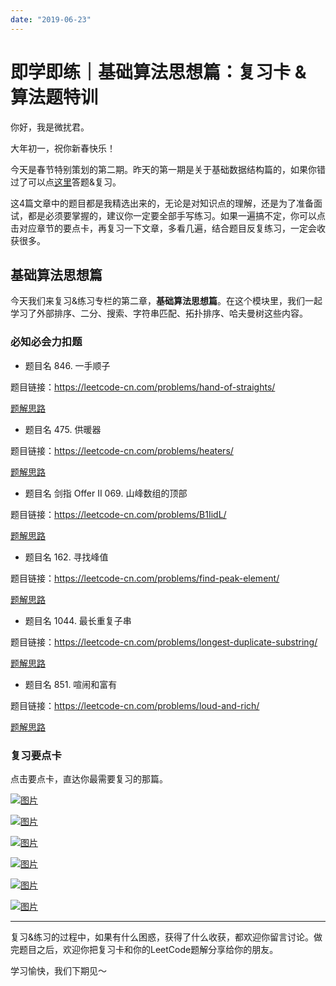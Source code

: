 ```yaml
---
date: "2019-06-23"
---  
```

      
# 即学即练｜基础算法思想篇：复习卡 & 算法题特训
你好，我是微扰君。

大年初一，祝你新春快乐！

今天是春节特别策划的第二期。昨天的第一期是关于基础数据结构篇的，如果你错过了可以点[这里](https://time.geekbang.org/column/article/483263)答题\&复习。

这4篇文章中的题目都是我精选出来的，无论是对知识点的理解，还是为了准备面试，都是必须要掌握的，建议你一定要全部手写练习。如果一遍搞不定，你可以点击对应章节的要点卡，再复习一下文章，多看几遍，结合题目反复练习，一定会收获很多。

## 基础算法思想篇

今天我们来复习\&练习专栏的第二章，**基础算法思想篇**。在这个模块里，我们一起学习了外部排序、二分、搜索、字符串匹配、拓扑排序、哈夫曼树这些内容。

### 必知必会力扣题

* 题目名 846. 一手顺子

题目链接：<https://leetcode-cn.com/problems/hand-of-straights/>

[题解思路](https://leetcode-cn.com/problems/hand-of-straights/solution/wei-rao-li-lun-mo-ni-dui-ha-xi-ji-shu-by-5qhn/)

* 题目名 475. 供暖器

题目链接：<https://leetcode-cn.com/problems/heaters/>

[题解思路](https://leetcode-cn.com/problems/heaters/solution/wei-rao-li-lun-pai-xu-shuang-zhi-zhen-ta-lhp6/)

* 题目名 剑指 Offer II 069. 山峰数组的顶部

题目链接：<https://leetcode-cn.com/problems/B1IidL/>

[题解思路](https://leetcode-cn.com/problems/B1IidL/solution/wei-rao-li-lun-kan-dao-logn-jiu-shi-er-f-csom/)

* 题目名 162. 寻找峰值

题目链接：<https://leetcode-cn.com/problems/find-peak-element/>

<!-- [[[read_end]]] -->

[题解思路](https://leetcode-cn.com/problems/find-peak-element/solution/wei-rao-li-lun-er-fen-sou-suo-yue-guo-sh-7sk6/)

* 题目名 1044. 最长重复子串

题目链接：<https://leetcode-cn.com/problems/longest-duplicate-substring/>

[题解思路](https://leetcode-cn.com/problems/longest-duplicate-substring/solution/wei-rao-li-lun-rabin-karp-er-fen-sou-suo-3c22/)

* 题目名 851. 喧闹和富有

题目链接：<https://leetcode-cn.com/problems/loud-and-rich/>

[题解思路](https://leetcode-cn.com/problems/loud-and-rich/solution/wei-rao-li-lun-dfsji-yi-hua-sou-suo-ying-xukd/)

### 复习要点卡

点击要点卡，直达你最需要复习的那篇。

[![图片](/images/业务开发算法50讲/10.特别策划/resourceimage2fbe2f7dd9yy0e7821a85b92af739b172ebe.jpg)](https://time.geekbang.org/column/article/472750)

[![图片](/images/业务开发算法50讲/10.特别策划/resourceimagecb30cbeb20f595e0bcaf2fe565f19c5a0d30.jpg)](https://time.geekbang.org/column/article/473255)

[![图片](/images/业务开发算法50讲/10.特别策划/resourceimage011901c531fd691d9cf7f12873dcdc26ab19.jpg)](https://time.geekbang.org/column/article/474363)

[![图片](/images/业务开发算法50讲/10.特别策划/resourceimaged45dd456ac686e35f51b5yy9dff53f97185d.jpg)](https://time.geekbang.org/column/article/474446)

[![图片](/images/业务开发算法50讲/10.特别策划/resourceimagea6f1a67e460a6f099dacb85ed9fb614c36f1.jpg)](https://time.geekbang.org/column/article/475478)

[![图片](/images/业务开发算法50讲/10.特别策划/resourceimage1ce81ca8bf14690c306c1c1fea32396906e8.jpg)](https://time.geekbang.org/column/article/476001)

* * *

复习\&练习的过程中，如果有什么困惑，获得了什么收获，都欢迎你留言讨论。做完题目之后，欢迎你把复习卡和你的LeetCode题解分享给你的朋友。

学习愉快，我们下期见～
